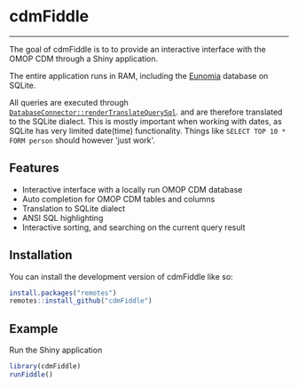 
# cdmFiddle

---

The goal of cdmFiddle is to to provide an interactive interface with the OMOP 
CDM through a Shiny application.

The entire application runs in RAM, including the [Eunomia](https://github.com/OHDSI/Eunomia) database on SQLite.

All queries are executed through
[`DatabaseConnector::renderTranslateQuerySql`](https://github.com/OHDSI/DatabaseConnector). 
and are therefore translated to the SQLite dialect. This is mostly important 
when working with dates, as SQLite has very limited date(time) functionality. 
Things like `SELECT TOP 10 * FORM person` should however 'just work'.


## Features
- Interactive interface with a locally run OMOP CDM database
- Auto completion for OMOP CDM tables and columns
- Translation to SQLite dialect
- ANSI SQL highlighting
- Interactive sorting, and searching on the current query result


## Installation

You can install the development version of cdmFiddle like so:

``` r
install.packages("remotes")
remotes::install_github("cdmFiddle")
```

## Example

Run the Shiny application

``` r
library(cdmFiddle)
runFiddle()
```

